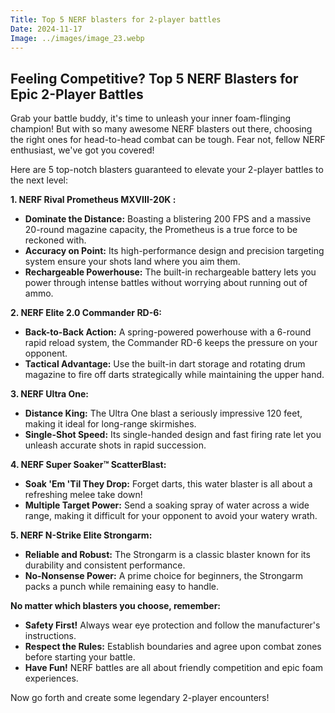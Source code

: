 ```yaml
---
Title: Top 5 NERF blasters for 2-player battles
Date: 2024-11-17
Image: ../images/image_23.webp
---
```


## Feeling Competitive? Top 5 NERF Blasters for Epic 2-Player Battles

Grab your battle buddy, it's time to unleash your inner foam-flinging champion!  But with so many awesome NERF blasters out there, choosing the right ones for head-to-head combat can be tough.  Fear not, fellow NERF enthusiast, we've got you covered!  

Here are 5 top-notch blasters guaranteed to elevate your 2-player battles to the next level:

**1.  NERF Rival Prometheus MXVIII-20K  :**

*   **Dominate the Distance:** Boasting a blistering 200 FPS and a massive 20-round magazine capacity, the Prometheus is a true force to be reckoned with.  
*   **Accuracy on Point:** Its high-performance design and precision targeting system ensure your shots land  where you aim them.
*   **Rechargeable Powerhouse:**  The built-in rechargeable battery lets you power through intense battles without worrying about running out of ammo.

**2.  NERF Elite 2.0 Commander RD-6:**

*   **Back-to-Back Action:**  A spring-powered powerhouse with a 6-round rapid reload system, the Commander RD-6 keeps the pressure on your opponent.
*   **Tactical Advantage:**   Use the built-in dart storage and rotating drum magazine to fire off darts strategically while maintaining the upper hand.

**3.  NERF Ultra One:**

*   **Distance King:** The Ultra One blast a seriously impressive 120 feet, making it ideal for long-range skirmishes.
*   **Single-Shot Speed:**  Its single-handed design and fast firing rate let you unleash accurate shots in rapid succession.

**4.  NERF  Super Soaker™ ScatterBlast:**

*   **Soak 'Em 'Til They Drop:**  Forget darts,  this water blaster is all about a refreshing melee take down!  
*   **Multiple Target Power:** Send a soaking spray of water across a wide range,  making it difficult for your opponent to avoid your watery wrath. 

**5.  NERF N-Strike Elite Strongarm:**

*   **Reliable and Robust:**  The Strongarm is a classic blaster known for its durability and consistent performance.
*   **No-Nonsense Power:**  A prime choice for beginners, the Strongarm packs a punch while remaining easy to handle.

**No matter which blasters you choose, remember:**

*   **Safety First!** Always wear eye protection and follow the manufacturer's instructions.
*   **Respect the Rules:**  Establish boundaries and agree upon combat zones before starting your battle. 
*   **Have Fun!**  NERF battles are all about friendly competition and epic foam experiences.


Now go forth and create some legendary 2-player encounters! 
 
